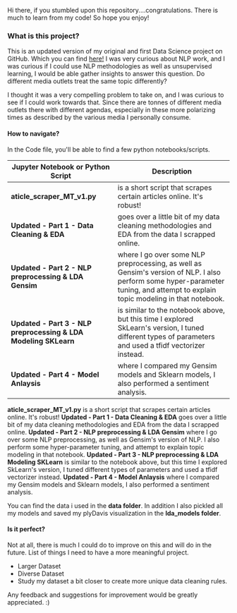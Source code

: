 Hi there, if you stumbled upon this repository....congratulations. There is much to learn from my code! So hope you enjoy!

### What is this project?
This is an updated version of my original and first Data Science project on GitHub. Which you can find [here!](https://github.com/andrewhnberry/-Original--nlp_lda_media_bias_capstone) I was very curious about NLP work, and I was curious if I could use NLP methodologies as well as unsupervised learning, I would be able gather insights to answer this question. Do different media outlets treat the same topic differently?

I thought it was a very compelling problem to take on, and I was curious to see if I could work towards that. Since there are tonnes of different media outlets there with different agendas, especially in these more polarizing times as described by the various media I personally consume.

#### How to navigate?
In the Code file, you'll be able to find a few python notebooks/scripts.

|  Jupyter Notebook or Python Script |  Description |
|---|---|
| **aticle_scraper_MT_v1.py**  |  is a short script that scrapes certain articles online. It's robust! |
| **Updated - Part 1 - Data Cleaning & EDA**  |  goes over a little bit of my data cleaning methodologies and EDA from the data I scrapped online. |
| **Updated - Part 2 - NLP preprocessing & LDA Gensim**  |  where I go over some NLP preprocessing, as well as Gensim's version of NLP. I also perform some hyper-parameter tuning, and attempt to explain topic modeling in that notebook. |
|**Updated - Part 3 - NLP preprocessing & LDA Modeling SKLearn**|is similar to the notebook above, but this time I explored SkLearn's version, I tuned different types of parameters and used a tfidf vectorizer instead.|
|**Updated - Part 4 - Model Anlaysis**|where I compared my Gensim models and Sklearn models, I also performed a sentiment analysis.|


**aticle_scraper_MT_v1.py** is a short script that scrapes certain articles online. It's robust!
**Updated - Part 1 - Data Cleaning & EDA** goes over a little bit of my data cleaning methodologies and EDA from the data I scrapped online.
**Updated - Part 2 - NLP preprocessing & LDA Gensim** where I go over some NLP preprocessing, as well as Gensim's version of NLP. I also perform some hyper-parameter tuning, and attempt to explain topic modeling in that notebook.
**Updated - Part 3 - NLP preprocessing & LDA Modeling SKLearn** is similar to the notebook above, but this time I explored SkLearn's version, I tuned different types of parameters and used a tfidf vectorizer instead.
**Updated - Part 4 - Model Anlaysis** where I compared my Gensim models and Sklearn models, I also performed a sentiment analysis.

You can find the data i used in the **data folder**. In addition I also pickled all my models and saved my plyDavis visualization in the **lda_models folder**.

#### Is it perfect?
Not at all, there is much I could do to improve on this and will do in the future. List of things I need to have a more meaningful project.
- Larger Dataset
- Diverse Dataset
- Study my dataset a bit closer to create more unique data cleaning rules.


Any feedback and suggestions for improvement would be greatly appreciated. :)
